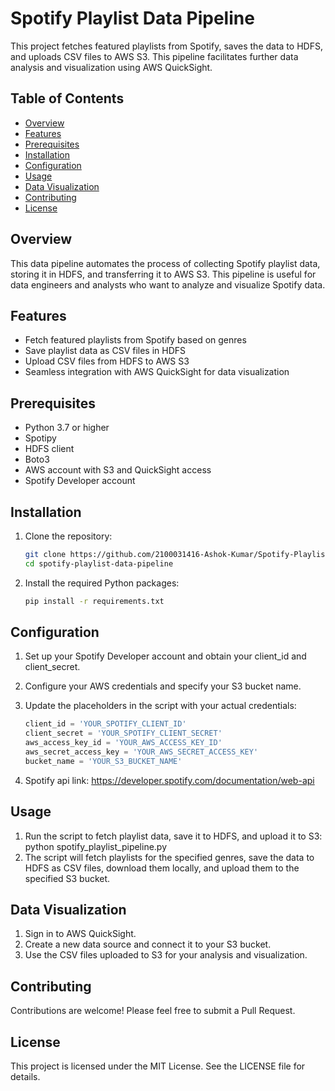 # Spotify Playlist Data Pipeline

This project fetches featured playlists from Spotify, saves the data to HDFS, and uploads CSV files to AWS S3. This pipeline facilitates further data analysis and visualization using AWS QuickSight.

## Table of Contents

- [Overview](#overview)
- [Features](#features)
- [Prerequisites](#prerequisites)
- [Installation](#installation)
- [Configuration](#configuration)
- [Usage](#usage)
- [Data Visualization](#data-visualization)
- [Contributing](#contributing)
- [License](#license)

## Overview

This data pipeline automates the process of collecting Spotify playlist data, storing it in HDFS, and transferring it to AWS S3. This pipeline is useful for data engineers and analysts who want to analyze and visualize Spotify data.

## Features

- Fetch featured playlists from Spotify based on genres
- Save playlist data as CSV files in HDFS
- Upload CSV files from HDFS to AWS S3
- Seamless integration with AWS QuickSight for data visualization

## Prerequisites

- Python 3.7 or higher
- Spotipy
- HDFS client
- Boto3
- AWS account with S3 and QuickSight access
- Spotify Developer account

## Installation

1. Clone the repository:
   ```sh
   git clone https://github.com/2100031416-Ashok-Kumar/Spotify-Playlist-Data-Pipeline.git
   cd spotify-playlist-data-pipeline
2. Install the required Python packages:
   ```sh
   pip install -r requirements.txt

## Configuration

1. Set up your Spotify Developer account and obtain your client_id and client_secret.

2. Configure your AWS credentials and specify your S3 bucket name.

3. Update the placeholders in the script with your actual credentials:
   ```python
   client_id = 'YOUR_SPOTIFY_CLIENT_ID'
   client_secret = 'YOUR_SPOTIFY_CLIENT_SECRET'
   aws_access_key_id = 'YOUR_AWS_ACCESS_KEY_ID'
   aws_secret_access_key = 'YOUR_AWS_SECRET_ACCESS_KEY'
   bucket_name = 'YOUR_S3_BUCKET_NAME'
4. Spotify api link:
   https://developer.spotify.com/documentation/web-api

## Usage
1. Run the script to fetch playlist data, save it to HDFS, and upload it to S3:
   python spotify_playlist_pipeline.py
2. The script will fetch playlists for the specified genres, save the data to HDFS as CSV files, download them locally, and upload them to the specified S3 bucket.

## Data Visualization
1. Sign in to AWS QuickSight.
2. Create a new data source and connect it to your S3 bucket.
3. Use the CSV files uploaded to S3 for your analysis and visualization.

## Contributing
Contributions are welcome! Please feel free to submit a Pull Request.

## License
This project is licensed under the MIT License. See the LICENSE file for details.




